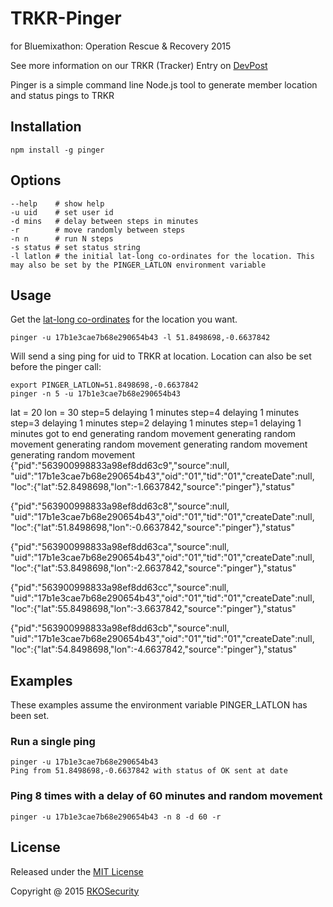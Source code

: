 # TRKR-Pinger

for Bluemixathon: Operation Rescue & Recovery 2015

See more information on our TRKR (Tracker) Entry on [DevPost](http://devpost.com/software/trkr)

Pinger is a simple command line Node.js tool to generate member location and status pings to TRKR

## Installation

    npm install -g pinger

## Options

    --help    # show help
    -u uid    # set user id
    -d mins   # delay between steps in minutes
    -r        # move randomly between steps
    -n n      # run N steps
    -s status # set status string
    -l latlon # the initial lat-long co-ordinates for the location. This may also be set by the PINGER_LATLON environment variable

## Usage

Get the [lat-long co-ordinates][1] for the location you want.

    pinger -u 17b1e3cae7b68e290654b43 -l 51.8498698,-0.6637842

Will send a sing ping for uid to TRKR at location.  Location can also be set before the pinger call:

    export PINGER_LATLON=51.8498698,-0.6637842
    pinger -n 5 -u 17b1e3cae7b68e290654b43 
lat = 20 lon = 30
step=5
delaying 1 minutes
step=4
delaying 1 minutes
step=3
delaying 1 minutes
step=2
delaying 1 minutes
step=1
delaying 1 minutes
got to end
generating random movement
generating random movement
generating random movement
generating random movement
generating random movement
{"pid":"563900998833a98ef8dd63c9","source":null,
"uid":"17b1e3cae7b68e290654b43","oid":"01","tid":"01","createDate":null,
"loc":{"lat":52.8498698,"lon":-1.6637842,"source":"pinger"},"status"

{"pid":"563900998833a98ef8dd63c8","source":null,
"uid":"17b1e3cae7b68e290654b43","oid":"01","tid":"01","createDate":null,
"loc":{"lat":51.8498698,"lon":-0.6637842,"source":"pinger"},"status"

{"pid":"563900998833a98ef8dd63ca","source":null,
"uid":"17b1e3cae7b68e290654b43","oid":"01","tid":"01","createDate":null,
"loc":{"lat":53.8498698,"lon":-2.6637842,"source":"pinger"},"status"

{"pid":"563900998833a98ef8dd63cc","source":null,
"uid":"17b1e3cae7b68e290654b43","oid":"01","tid":"01","createDate":null,
"loc":{"lat":55.8498698,"lon":-3.6637842,"source":"pinger"},"status"

{"pid":"563900998833a98ef8dd63cb","source":null,
"uid":"17b1e3cae7b68e290654b43","oid":"01","tid":"01","createDate":null,
"loc":{"lat":54.8498698,"lon":-4.6637842,"source":"pinger"},"status"

## Examples

These examples assume the environment variable PINGER_LATLON has been set.

### Run a single ping

    pinger -u 17b1e3cae7b68e290654b43
    Ping from 51.8498698,-0.6637842 with status of OK sent at date

### Ping 8 times with a delay of 60 minutes and random movement

    pinger -u 17b1e3cae7b68e290654b43 -n 8 -d 60 -r 

[1]: http://dbsgeo.com/latlon/
[2]: http://linux.die.net/man/1/column

## License

Released under the [MIT License](http://opensource.org/licenses/MIT)

Copyright @ 2015 [RKOSecurity](http://www.rkosecurity.com)
